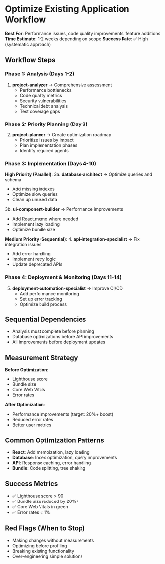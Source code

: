# Optimize Existing Application Workflow

**Best For**: Performance issues, code quality improvements, feature additions
**Time Estimate**: 1-2 weeks depending on scope
**Success Rate**: ✅ High (systematic approach)

## Workflow Steps

### Phase 1: Analysis (Days 1-2)
1. **project-analyzer** → Comprehensive assessment
   - Performance bottlenecks
   - Code quality metrics
   - Security vulnerabilities
   - Technical debt analysis
   - Test coverage gaps

### Phase 2: Priority Planning (Day 3)
2. **project-planner** → Create optimization roadmap
   - Prioritize issues by impact
   - Plan implementation phases
   - Identify required agents

### Phase 3: Implementation (Days 4-10)

**High Priority (Parallel)**:
3a. **database-architect** → Optimize queries and schema
   - Add missing indexes
   - Optimize slow queries
   - Clean up unused data

3b. **ui-component-builder** → Performance improvements
   - Add React.memo where needed
   - Implement lazy loading
   - Optimize bundle size

**Medium Priority (Sequential)**:
4. **api-integration-specialist** → Fix integration issues
   - Add error handling
   - Implement retry logic
   - Update deprecated APIs

### Phase 4: Deployment & Monitoring (Days 11-14)
5. **deployment-automation-specialist** → Improve CI/CD
   - Add performance monitoring
   - Set up error tracking
   - Optimize build process

## Sequential Dependencies
- Analysis must complete before planning
- Database optimizations before API improvements
- All improvements before deployment updates

## Measurement Strategy
**Before Optimization**:
- Lighthouse score
- Bundle size
- Core Web Vitals
- Error rates

**After Optimization**:
- Performance improvements (target: 20%+ boost)
- Reduced error rates
- Better user metrics

## Common Optimization Patterns
- **React**: Add memoization, lazy loading
- **Database**: Index optimization, query improvements  
- **API**: Response caching, error handling
- **Bundle**: Code splitting, tree shaking

## Success Metrics
- ✅ Lighthouse score > 90
- ✅ Bundle size reduced by 20%+
- ✅ Core Web Vitals in green
- ✅ Error rates < 1%

## Red Flags (When to Stop)
- Making changes without measurements
- Optimizing before profiling
- Breaking existing functionality
- Over-engineering simple solutions